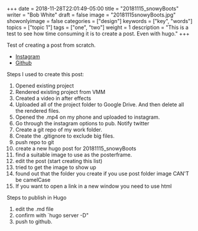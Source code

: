 +++
date = 2018-11-28T22:01:49-05:00
title = "20181115_snowyBoots"
writer = "Bob White"
draft = false
image = "20181115snowyBoots.jpg"
showonlyimage = false
categories = ["design"]
keywords = ["key", "words"]
topics = ["topic 1"]
tags = ["one", "two"]
weight = 1
description = "This is a test to see how time consuming it is to create a post.  Even with hugo."
+++

Test of creating a post from scratch.

<ul>
<li><a href="https://www.instagram.com/p/Bqvu0pUHhav/" target="_blank">Instagram</a></li>
<li><a href="https://github.com/lg3bass/20181115_snowyBoots" target="_blank">Github</a></li>
</ul>

<!--more-->

Steps I used to create this post:


1. Opened existing project
2. Rendered existing project from VMM
3. Created a video in after effects
4. Uploaded all of the project folder to Google Drive.  And then delete all the rendered files.
5. Opened the .mp4 on my phone and uploaded to instagram.
6. Go through the instagram options to pub.  Notify twitter
7. Create a git repo of my work folder.
8. Create the .gitignore to exclude big files. 
9. push repo to git
10. create a new hugo post for 20181115_snowyBoots
11. find a suitable image to use as the posterframe. 
12. edit the post (start creating this list)
13. tried to get the image to show up
14. found out that the folder you create if you use post folder image CAN'T be camelCase
15. If you want to open a link in a new window you need to use html


Steps to publish in Hugo

1. edit the .md file
2. confirm with `hugo server -D"
3. push to github.

